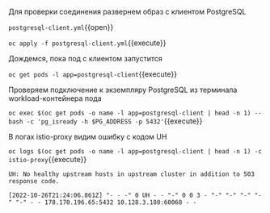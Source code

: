 Для проверки соединения развернем образ с клиентом PostgreSQL

`postgresql-client.yml`{{open}}

`oc apply -f postgresql-client.yml`{{execute}}

Дождемся, пока под с клиентом запустится

`oc get pods -l app=postgresql-client`{{execute}}

Проверяем подключение к экземпляру PostgreSQL из терминала workload-контейнера пода

`oc exec $(oc get pods -o name -l app=postgresql-client | head -n 1) -- bash -c 'pg_isready -h $PG_ADDRESS -p 5432'`{{execute}}

В логах istio-proxy видим ошибку с кодом UH

`oc logs $(oc get pods -o name -l app=postgresql-client | head -n 1) -c istio-proxy`{{execute}}

`UH: No healthy upstream hosts in upstream cluster in addition to 503 response code.`

`[2022-10-26T21:24:06.861Z] "- - -" 0 UH - - "-" 0 0 3 - "-" "-" "-" "-" "-" - - 178.170.196.65:5432 10.128.3.180:60068 - -`
